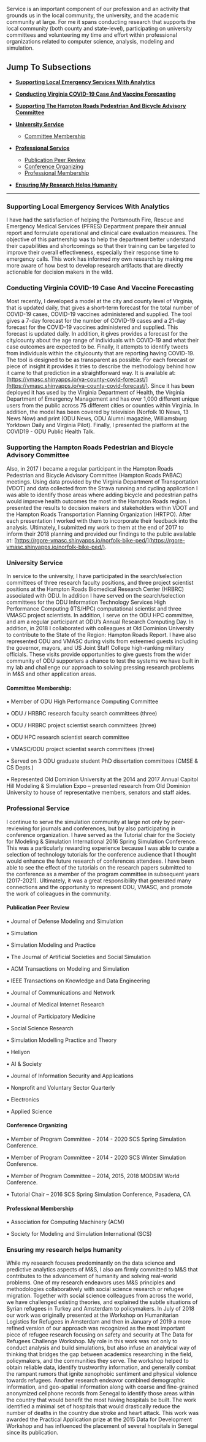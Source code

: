 Service is an important component of our profession and an activity that grounds us in the local community, the university, and the academic community at large. For me it spans conducting research that supports the local community (both county and state-level), participating on university committees and volunteering my time and effort within professional organizations related to computer science, analysis, modeling and simulation.

## Jump To Subsections

-   **[Supporting Local Emergency Services With Analytics](#supporting-local-emergency-services-with-analytics)**
    
-   **[Conducting Virginia COVID-19 Case And Vaccine Forecasting](#conducting-virginia-covid-19-case-and-vaccine-forecasting)**
    
-   **[Supporting The Hampton Roads Pedestrian And Bicycle Advisory Committee](#supporting-the-hampton-roads-pedestrian-and-bicycle-advisory-committee)**
    
-   **[University Service](#university-service)**
	- [Committee Membership](#committee-membership)
    
-   **[Professional Service](#professional-service)**
	- [Publication Peer Review](#publication-peer-review)
	- [Conference Organizing](#conference-organizing)
	- [Professional Membership](#professional-membership)
    
-   **[Ensuring My Research Helps Humanity](#ensuring-my-research-helps-humanity)**
    

----------

### Supporting Local Emergency Services With Analytics

I have had the satisfaction of helping the Portsmouth Fire, Rescue and Emergency Medical Services (PFRES) Department prepare their annual report and formulate operational and clinical care evaluation measures. The objective of this partnership was to help the department better understand their capabilities and shortcomings so that their training can be targeted to improve their overall effectiveness, especially their response time to emergency calls. This work has informed my own research by making me more aware of how best to develop research artifacts that are directly actionable for decision makers in the wild.

### Conducting Virginia COVID-19 Case And Vaccine Forecasting

Most recently, I developed a model at the city and county level of Virginia, that is updated daily, that gives a short-term forecast for the total number of COVID-19 cases, COVID-19 vaccines administered and supplied. The tool gives a 7-day forecast for the number of COVID-19 cases and a 21-day forecast for the COVID-19 vaccines administered and supplied. This forecast is updated daily. In addition, it gives provides a forecast for the city/county about the age range of individuals with COVID-19 and what their case outcomes are expected to be. Finally, it attempts to identify tweets from individuals within the city/county that are reporting having COVID-19. The tool is designed to be as transparent as possible. For each forecast or piece of insight it provides it tries to describe the methodology behind how it came to that prediction in a straightforward way. It is available at: [https://vmasc.shinyapps.io/va-county-covid-forecast/](https://vmasc.shinyapps.io/va-county-covid-forecast/). Since it has been deployed it has used by the Virginia Department of Health, the Virginia Department of Emergency Management and has over 1,000 different unique users from the public across 75 different cities or counties within Virginia. In addition, the model has been covered by television (Norfolk 10 News, 13 News Now) and print (ODU News, ODU Alumni magazine, Williamsburg Yorktown Daily and Virginia Pilot). Finally, I presented the platform at the COVID19 - ODU Public Health Talk.

### Supporting the Hampton Roads Pedestrian and Bicycle Advisory Committee

Also, in 2017 I became a regular participant in the Hampton Roads Pedestrian and Bicycle Advisory Committee (Hampton Roads PABAC) meetings. Using data provided by the Virginia Department of Transportation (VDOT) and data collected from the Strava running and cycling application I was able to identify those areas where adding bicycle and pedestrian paths would improve health outcomes the most in the Hampton Roads region. I presented the results to decision makers and stakeholders within VDOT and the Hampton Roads Transportation Planning Organization (HRTPO). After each presentation I worked with them to incorporate their feedback into the analysis. Ultimately, I submitted my work to them at the end of 2017 to inform their 2018 planning and provided our findings to the public available at: [https://rgore-vmasc.shinyapps.io/norfolk-bike-ped/](https://rgore-vmasc.shinyapps.io/norfolk-bike-ped/).

### University Service

In service to the university, I have participated in the search/selection committees of three research faculty positions, and three project scientist positions at the Hampton Roads Biomedical Research Center (HRBRC) associated with ODU. In addition I have served on the search/selection committees for the ODU Information Technology Services High Performance Computing (ITS/HPC) computational scientist and three VMASC project scientists. In addition, I serve on the ODU HPC committee, and am a regular participant at ODU’s Annual Research Computing Day. In addition, in 2018 I collaborated with colleagues at Old Dominion University to contribute to the State of the Region: Hampton Roads Report. I have also represented ODU and VMASC during visits from esteemed guests including the governor, mayors, and US Joint Staff College high-ranking military officials. These visits provide opportunities to give guests from the wider community of ODU supporters a chance to test the systems we have built in my lab and challenge our approach to solving pressing research problems in M&S and other application areas.

#### Committee Membership:

• Member of ODU High Performance Computing Committee

• ODU / HRBRC research faculty search committees (three)

• ODU / HRBRC project scientist search committees (three)

• ODU HPC research scientist search committee

• VMASC/ODU project scientist search committees (three)

• Served on 3 ODU graduate student PhD dissertation committees (CMSE & CS Depts.)

• Represented Old Dominion University at the 2014 and 2017 Annual Capitol Hill Modeling & Simulation Expo – presented research from Old Dominion University to house of representative members, senators and staff aides.

### Professional Service

I continue to serve the simulation community at large not only by peer-reviewing for journals and conferences, but by also participating in conference organization. I have served as the Tutorial chair for the Society for Modeling & Simulation International 2016 Spring Simulation Conference. This was a particularly rewarding experience because I was able to curate a selection of technology tutorials for the conference audience that I thought would enhance the future research of conferences attendees. I have been able to see the effect of the tutorials on the research papers submitted to the conference as a member of the program committee in subsequent years (2017-2021). Ultimately, it was a great responsibility that generated many connections and the opportunity to represent ODU, VMASC, and promote the work of colleagues in the community.

#### Publication Peer Review

• Journal of Defense Modeling and Simulation

• Simulation

• Simulation Modeling and Practice

• The Journal of Artificial Societies and Social Simulation

• ACM Transactions on Modeling and Simulation

• IEEE Transactions on Knowledge and Data Engineering

• Journal of Communications and Network

• Journal of Medical Internet Research

• Journal of Participatory Medicine

• Social Science Research

• Simulation Modelling Practice and Theory

• Heliyon

• AI & Society

• Journal of Information Security and Applications

• Nonprofit and Voluntary Sector Quarterly

• Electronics

• Applied Science

#### Conference Organizing

• Member of Program Committee - 2014 - 2020 SCS Spring Simulation Conference.

• Member of Program Committee - 2014 - 2020 SCS Winter Simulation Conference.

• Member of Program Committee – 2014, 2015, 2018 MODSIM World Conference.

• Tutorial Chair – 2016 SCS Spring Simulation Conference, Pasadena, CA

#### Professional Membership

• Association for Computing Machinery (ACM)

• Society for Modeling and Simulation International (SCS)

### Ensuring my research helps humanity

While my research focuses predominantly on the data science and predictive analytics aspects of M&S, I also am firmly committed to M&S that contributes to the advancement of humanity and solving real-world problems. One of my research endeavors uses M&S principles and methodologies collaboratively with social science research or refugee migration. Together with social science colleagues from across the world, we have challenged existing theories, and explained the subtle situations of Syrian refugees in Turkey and Amsterdam to policymakers. In July of 2018 our work was originally presented at the Workshop on Humanitarian Logistics for Refugees in Amsterdam and then in January of 2019 a more refined version of our approach was recognized as the most important piece of refugee research focusing on safety and security at The Data for Refugees Challenge Workshop. My role in this work was not only to conduct analysis and build simulations, but also infuse an analytical way of thinking that bridges the gap between academics researching in the field, policymakers, and the communities they serve. The workshop helped to obtain reliable data, identify trustworthy information, and generally combat the rampant rumors that ignite xenophobic sentiment and physical violence towards refugees. Another research endeavor combined demographic information, and geo-spatial information along with coarse and fine-grained anonymized cellphone records from Senegal to identify those areas within the country that would benefit the most having hospitals be built. The work identified a minimal set of hospitals that would drastically reduce the number of deaths in the country due stroke and heart attack. This work was awarded the Practical Application prize at the 2015 Data for Development Workshop and has influenced the placement of several hospitals in Senegal since its publication.
